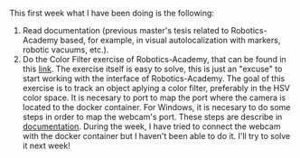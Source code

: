 This first week what I have been doing is the following:

1. Read documentation (previous master's tesis related to Robotics-Academy based, for example, in visual autolocalization with markers, robotic vacuums, etc.). 
2. Do the Color Filter exercise of Robotics-Academy, that can be found in this [link](https://jderobot.github.io/RoboticsAcademy/exercises/ComputerVision/color_filter). The exercise itself is easy to solve, this is just an "excuse" to start working with the interface of Robotics-Academy. The goal of this exercise is to track an object aplying a color filter, preferably in the HSV color space. It is necesary to port to map the port where the camera is located to the docker container. For Windows, it is necesary to do some steps in order to map the webcam's port. These steps are describe in [documentation](https://medium.com/@jijupax/connect-the-webcam-to-docker-on-mac-or-windows-51d894c44468). 
During the week, I have tried to connect the webcam with the docker container but I haven't been able to do it. I'll try to solve it next week! 

